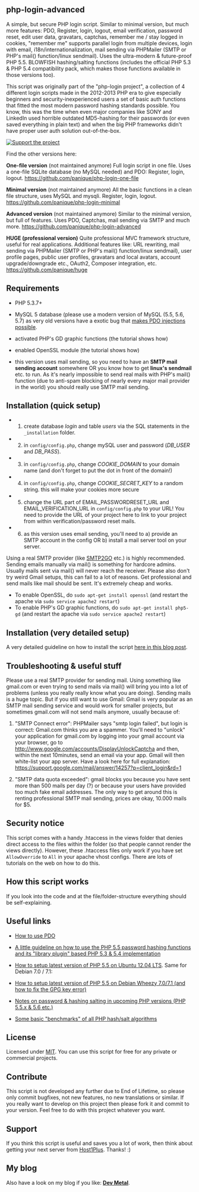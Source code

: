 ## php-login-advanced


A simple, but secure PHP login script. Similar to minimal version, but much more features: PDO, Register, login, logout, email verification, password reset, edit user data, gravatars, captchas, remember me / stay logged in cookies,
"remember me" supports parallel login from multiple devices, login with email, i18n/internationalization, 
mail sending via PHPMailer (SMTP or PHP's mail() function/linux sendmail). Uses the ultra-modern & future-proof PHP 5.5. BLOWFISH hashing/salting functions (includes the official PHP 5.3 & PHP 5.4 compatibility pack, which makes those
functions available in those versions too).


This script was originally part of the "php-login project", a collection of 4 different login scripts made in the 2012-2013 PHP era to give especially beginners and security-inexperienced users a set of basic auth functions that fitted the most modern password hashing standards possible. You know, this was the time when even major companies like SONY and LinkedIn used horrible outdated MD5-hashing for their passwords (or even saved everything in plain text) and when the big PHP frameworks didn't have proper user auth solution out-of-the-box.

[![Support the project](_installation/banner-host1plus.png)](https://affiliates.host1plus.com/ref/devmetal/36f4d828.html)


Find the other versions here:

**One-file version** (not maintained anymore)
Full login script in one file. Uses a one-file SQLite database (no MySQL needed) and PDO: Register, login, logout.
https://github.com/panique/php-login-one-file


**Minimal version** (not maintained anymore)
All the basic functions in a clean file structure, uses MySQL and mysqli. Register, login, logout.
https://github.com/panique/php-login-minimal


**Advanced version** (not maintained anymore)
Similar to the minimal version, but full of features. Uses PDO, Captchas, mail sending via SMTP and much more.
https://github.com/panique/php-login-advanced


**HUGE (professional version)** 
Quite professional MVC framework structure, useful for real applications. Additional features like: URL rewriting, mail sending via PHPMailer (SMTP or PHP's mail() function/linux sendmail), user profile pages, public user profiles, gravatars and local avatars, account upgrade/downgrade etc., OAuth2, Composer integration, etc.
https://github.com/panique/huge


## Requirements


- PHP 5.3.7+

- MySQL 5 database (please use a modern version of MySQL (5.5, 5.6, 5.7) as very old versions have a exotic bug that
[makes PDO injections possible](http://stackoverflow.com/q/134099/1114320).

- activated PHP's GD graphic functions (the tutorial shows how)
- enabled OpenSSL module (the tutorial shows how)

- this version uses mail sending, so you need to have an **SMTP mail sending account** somewhere OR you know how to get
 **linux's sendmail** etc. to run. As it's nearly impossible to send real mails with PHP's mail() function (due to
 anti-spam blocking of nearly every major mail provider in the world) you should really use SMTP mail sending.



## Installation (quick setup)



* 1. create database *login* and table *users* via the SQL statements in the `_installation` folder.

* 2. in `config/config.php`, change mySQL user and password (*DB_USER* and *DB_PASS*).

* 3. in `config/config.php`, change *COOKIE_DOMAIN* to your domain name (and don't forget to put the dot in front of the domain!)

* 4. in `config/config.php`, change *COOKIE_SECRET_KEY* to a random string. this will make your cookies more secure

* 5. change the URL part of EMAIL_PASSWORDRESET_URL and EMAIL_VERIFICATION_URL in `config/config.php` to your URL! You need to provide the URL of your project here to link to your project from within
verification/password reset mails.

* 6. as this version uses email sending, you'll need to a) provide an SMTP account in the config OR b) install a mail server tool on your server.


Using a real SMTP provider (like [SMTP2GO](http://www.smtp2go.com/?s=devmetal) etc.) is highly recommended. Sending emails manually via mail() is something for hardcore admins.
Usually mails sent via mail() will never reach the receiver. Please also don't try weird Gmail setups, this can fail to a lot of reasons.
Get professional and send mails like mail should be sent. It's extremely cheap and works.

- To enable OpenSSL, do `sudo apt-get install openssl` (and restart the apache via `sudo service apache2 restart`)
- To enable PHP's GD graphic functions, do `sudo apt-get install php5-gd` (and restart the apache via `sudo service apache2 restart`)



## Installation (very detailed setup)



A very detailed guideline on how to install the script
[here in this blog post](http://www.dev-metal.com/install-php-login-nets-2-advanced-login-script-ubuntu/).



## Troubleshooting & useful stuff



Please use a real SMTP provider for sending mail. Using something like gmail.com or even trying to send mails via
mail() will bring you into a lot of problems (unless you really really know what you are doing). Sending mails is a
huge topic. But if you still want to use Gmail: Gmail is very popular as an SMTP mail sending service and would
work for smaller projects, but sometimes gmail.com will not send mails anymore, usually because of:


1. "SMTP Connect error": PHPMailer says "smtp login failed", but login is correct: Gmail.com thinks you are a spammer. You'll need to
"unlock" your application for gmail.com by logging into your gmail account via your browser, go to http://www.google.com/accounts/DisplayUnlockCaptcha
and then, within the next 10minutes, send an email via your app. Gmail will then white-list your app server.
Have a look here for full explanation: https://support.google.com/mail/answer/14257?p=client_login&rd=1


2. "SMTP data quota exceeded": gmail blocks you because you have sent more than 500 mails per day (?) or because your users have provided
 too much fake email addresses. The only way to get around this is renting professional SMTP mail sending, prices are okay, 10.000 mails for $5.


## Security notice


This script comes with a handy .htaccess in the views folder that denies direct access to the files within the folder
(so that people cannot render the views directly). However, these .htaccess files only work if you have set 
`AllowOverride` to `All` in your apache vhost configs. There are lots of tutorials on the web on how to do this.


## How this script works


If you look into the code and at the file/folder-structure everything should be self-explaining.


## Useful links


- [How to use PDO](http://wiki.hashphp.org/PDO_Tutorial_for_MySQL_Developers)

- [A little guideline on how to use the PHP 5.5 password hashing functions and its "library plugin" based PHP 5.3 & 5.4 implementation](http://www.dev-metal.com/use-php-5-5-password-hashing-functions/)

- [How to setup latest version of PHP 5.5 on Ubuntu 12.04 LTS](http://www.dev-metal.com/how-to-setup-latest-version-of-php-5-5-on-ubuntu-12-04-lts/). Same for Debian 7.0 / 7.1:

- [How to setup latest version of PHP 5.5 on Debian Wheezy 7.0/7.1 (and how to fix the GPG key error)](http://www.dev-metal.com/setup-latest-version-php-5-5-debian-wheezy-7-07-1-fix-gpg-key-error/)

- [Notes on password & hashing salting in upcoming PHP versions (PHP 5.5.x & 5.6 etc.)](https://github.com/panique/php-login/wiki/Notes-on-password-&-hashing-salting-in-upcoming-PHP-versions-%28PHP-5.5.x-&-5.6-etc.%29)

- [Some basic "benchmarks" of all PHP hash/salt algorithms](https://github.com/panique/php-login/wiki/Which-hashing-&-salting-algorithm-should-be-used-%3F)


## License


Licensed under [MIT](http://www.opensource.org/licenses/mit-license.php). You can use this script for free for any
private or commercial projects.


## Contribute


This script is not developed any further due to End of Lifetime, so please only commit bugfixes, not new features, no new translations or similar. If you really want to develop on this project then please fork it and commit to your version. Feel free to do with this project whatever you want.


## Support


If you think this script is useful and saves you a lot of work, then think about getting your next server from
[Host1Plus](https://affiliates.host1plus.com/ref/devmetal/36f4d828.html). Thanks! :)


## My blog


Also have a look on my blog if you like: **[Dev Metal](http://www.dev-metal.com)**.

